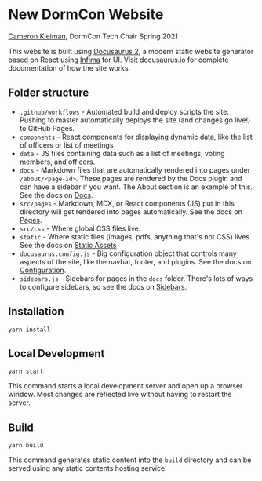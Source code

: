 # New DormCon Website

[Cameron Kleiman](https://github.com/camtheman256), DormCon Tech Chair Spring 2021

This website is built using [Docusaurus 2](https://docusaurus.io/), a modern static website generator based on React using [Infima](https://infima.dev) for UI. Visit docusaurus.io for complete documentation of how the site works.

## Folder structure

- `.github/workflows` - Automated build and deploy scripts the site. Pushing to master automatically deploys the site (and changes go live!) to GitHub Pages.
- `components` - React components for displaying dynamic data, like the list of officers or list of meetings
- `data` - JS files containing data such as a list of meetings, voting members, and officers.
- `docs` - Markdown files that are automatically rendered into pages under `/about/<page-id>`. These pages are rendered by the Docs plugin and can have a sidebar if you want. The About section is an example of this. See the docs on [Docs](https://docusaurus.io/docs/docs-introduction).
- `src/pages` - Markdown, MDX, or React components (JS) put in this directory will get rendered into pages automatically. See the docs on [Pages](https://docusaurus.io/docs/creating-pages).
- `src/css` - Where global CSS files live.
- `static` - Where static files (images, pdfs, anything that's not CSS) lives. See the docs on [Static Assets](https://docusaurus.io/docs/static-assets)
- `docusaurus.config.js` - Big configuration object that controls many aspects of the site, like the navbar, footer, and plugins. See the docs on [Configuration](https://docusaurus.io/docs/configuration).
- `sidebars.js` - Sidebars for pages in the `docs` folder. There's lots of ways to configure sidebars, so see the docs on [Sidebars](https://docusaurus.io/docs/sidebar).

## Installation

```console
yarn install
```

## Local Development

```console
yarn start
```

This command starts a local development server and open up a browser window. Most changes are reflected live without having to restart the server.

## Build

```console
yarn build
```

This command generates static content into the `build` directory and can be served using any static contents hosting service.